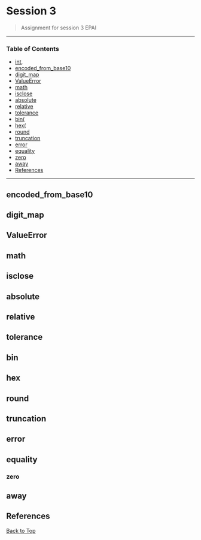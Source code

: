 # Session 3


> Assignment for session 3 EPAI

---

### Table of Contents

- [int](#int),
- [encoded_from_base10](#encoded_from_base10)
- [digit_map](#digit_map)
- [ValueError](#ValueError)
- [math](#math)
- [isclose](#isclose)
- [absolute](#absolute)
- [relative](#relative)
- [tolerance](#tolerance)
- [bin(](#bin)
- [hex(](#hex)
- [round](#round)
- [truncation](#truncation)
- [error](#error)
- [equality](#equality)
- [zero](#zero)
- [away](#away)
- [References](#references)
---

## encoded_from_base10

## digit_map

## ValueError

##  math

## isclose

## absolute

## relative

## tolerance

## bin

## hex

## round

## truncation

## error

## equality

### zero

## away





## References

[Back to Top](#table-of-contents)